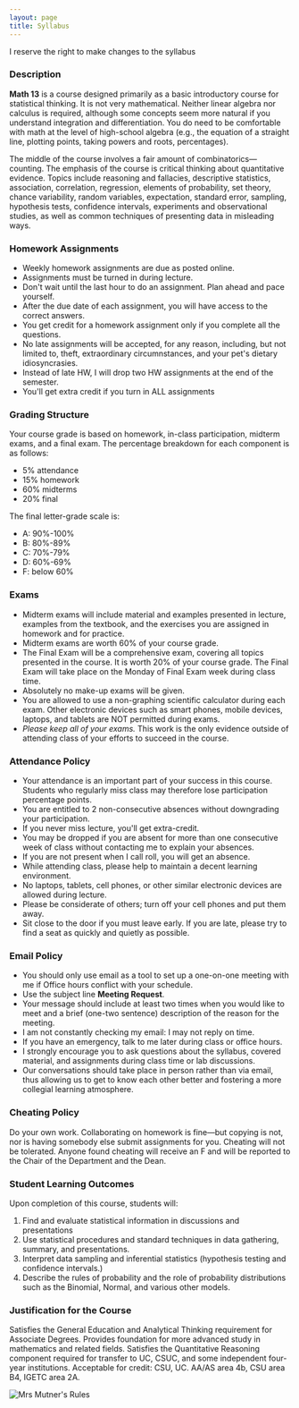 ```yaml
---
layout: page
title: Syllabus
---
```


<p class="message">
  I reserve the right to make changes to the syllabus
</p>


### Description

__Math 13__ is a course designed primarily as a basic introductory course for statistical thinking. It is not very mathematical. Neither linear algebra nor calculus is required, although some concepts seem more natural if you understand integration and differentiation. You do need to be comfortable with math at the level of high-school algebra (e.g., the equation of a straight line, plotting points, taking powers and roots, percentages). 

The middle of the course involves a fair amount of combinatorics—counting. The emphasis of the course is critical thinking about quantitative evidence. Topics include reasoning and fallacies, descriptive statistics, association, correlation, regression, elements of probability, set theory, chance variability, random variables, expectation, standard error, sampling, hypothesis tests, confidence intervals, experiments and observational studies, as well as common techniques of presenting data in misleading ways.


### <a name="hw-policy"></a>Homework Assignments

- Weekly homework assignments are due as posted online.
- Assignments must be turned in during lecture.
- Don't wait until the last hour to do an assignment. Plan ahead and pace yourself.
- After the due date of each assignment, you will have access to the correct answers.
- You get credit for a homework assignment only if you complete all the questions.
- No late assignments will be accepted, for any reason, including, but not limited to, theft, extraordinary circumnstances, and your pet's dietary idiosyncrasies.
- Instead of late HW, I will drop two HW assignments at the end of the semester.
- You'll get extra credit if you turn in ALL assignments



### Grading Structure

Your course grade is based on homework, in-class participation, midterm exams, and a final exam. The percentage breakdown for each component is as follows:

- 5% attendance
- 15% homework
- 60% midterms
- 20% final

The final letter-grade scale is:

- A: 90%-100%
- B: 80%-89%
- C: 70%-79%
- D: 60%-69%
- F: below 60%


### Exams

- Midterm exams will include material and examples presented in lecture, examples from the textbook, and the exercises you are assigned in homework and for practice.
- Midterm exams are worth 60% of your course grade.
- The Final Exam will be a comprehensive exam, covering all topics presented in the course. It is worth 20% of your course grade. T​he Final Exam will take place on the Monday of Final Exam week during class time.
- Absolutely no make-up exams will be given.
- You are allowed to use a n​on-graphing​ scientific calculator during each exam. Other electronic devices such as smart phones, mobile devices, laptops, and tablets are NOT permitted during exams.
- _Please keep all of your exams._ ​This work is the only evidence outside of attending class of your efforts to succeed in the course.


### <a name="attendance-policy"></a> Attendance Policy

- Your attendance is an important part of your success in this course. Students who regularly miss class may therefore lose participation percentage points.
- You are entitled to 2 non-consecutive absences without downgrading your participation.
- If you never miss lecture, you'll get extra-credit.
- You may be dropped if you are absent for more than one consecutive week of class without contacting me to explain your absences.
- If you are not present when I call roll, you will get an absence.
- While attending class, please help to maintain a decent learning environment.
- No laptops, tablets, cell phones, or other similar electronic devices are allowed during lecture. 
- Please be considerate of others; t​urn o​ff​ your cell phones and put them away.
- Sit close to the door if you must leave early. If you are late, please try to find a seat as quickly and quietly as possible.



### <a name="email-policy"></a>Email Policy

- You should only use email as a tool to set up a one-on-one meeting with me if Office hours conflict with your schedule.
- Use the subject line __Meeting Request__.
- Your message should include at least two times when you would like to meet and a brief (one-two sentence) description of the reason for the meeting.
- I am not constantly checking my email: I may not reply on time.
- If you have an emergency, talk to me later during class or office hours.
- I strongly encourage you to ask questions about the syllabus, covered material, and assignments during class time or lab discussions. 
- Our conversations should take place in person rather than via email, thus allowing us to get to know each other better and fostering a more collegial learning atmosphere.


### Cheating Policy

Do your own work. Collaborating on homework is fine—but copying is not, nor is having somebody else submit assignments for you. Cheating will not be tolerated. Anyone found cheating will receive an F and will be reported to the Chair of the Department and the Dean.


### Student Learning Outcomes

Upon completion of this course, students will:

1. Find and evaluate statistical information in discussions and presentations
2. Use statistical procedures and standard techniques in data gathering, summary, and presentations.
3. Interpret data sampling and inferential statistics (hypothesis testing and confidence intervals.)
4. Describe the rules of probability and the role of probability distributions such as the Binomial, Normal, and various other models.


### Justification for the Course

Satisfies the General Education and Analytical Thinking requirement for Associate Degrees. Provides foundation for more advanced study in mathematics and related fields. Satisfies the Quantitative Reasoning component required for transfer to UC, CSUC, and some independent four-year institutions. Acceptable for credit: CSU, UC. AA/AS area 4b, CSU area B4, IGETC area 2A.

![Mrs Mutner's Rules](../public/mrs-mutner-rules.jpg)
